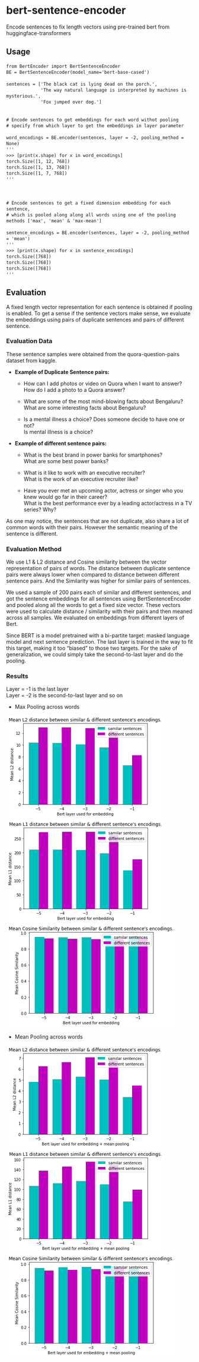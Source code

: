 # bert-sentence-encoder
Encode sentences to fix length vectors using pre-trained bert from huggingface-transformers


## Usage
```
from BertEncoder import BertSentenceEncoder
BE = BertSentenceEncoder(model_name='bert-base-cased')

sentences = ['The black cat is lying dead on the porch.',
             'The way natural language is interpreted by machines is mysterious.',
             'Fox jumped over dog.']
  
  
# Encode sentences to get embeddings for each word withot pooling
# specify from which layer to get the embeddings in layer parameter

word_encodings = BE.encoder(sentences, layer = -2, pooling_method = None)
'''
>>> [print(x.shape) for x in word_encodings]
torch.Size([1, 12, 768])
torch.Size([1, 13, 768])
torch.Size([1, 7, 768])
'''



# Encode sentences to get a fixed dimension embedding for each sentence,
# which is pooled along along all words using one of the pooling methods ['max', 'mean' & 'max-mean']

sentence_encodings = BE.encoder(sentences, layer = -2, pooling_method = 'mean')
'''
>>> [print(x.shape) for x in sentence_encodings]
torch.Size([768])
torch.Size([768])
torch.Size([768])
'''
```

## Evaluation
A fixed length vector representation for each sentence is obtained if pooling is enabled.
To get a sense if the sentence vectors make sense, we evaluate the embeddings using pairs of duplicate sentences and pairs of different sentence.

### Evaluation Data
These sentence samples were obtained from the quora-question-pairs dataset from kaggle.

- **Example of Duplicate Sentence pairs:**  
  - How can I add photos or video on Quora when I want to answer?  
    How do I add a photo to a Quora answer?  
  
  - What are some of the most mind-blowing facts about Bengaluru?  
    What are some interesting facts about Bengaluru?  
    
  - Is a mental illness a choice? Does someone decide to have one or not?  
    Is mental illness is a choice?  
  
- **Example of different sentence pairs:**  
  
  - What is the best brand in power banks for smartphones?  
    What are some best power banks?  
   
  - What is it like to work with an executive recruiter?  
    What is the work of an executive recruiter like?  
 
  - Have you ever met an upcoming actor, actress or singer who you knew would go far in their career?  
    What is the best performance ever by a leading actor/actress in a TV series? Why?  
    
As one may notice, the sentences that are not duplicate, also share a lot of common words with their pairs. However the semantic meaning of the sentence is different.  

### Evaluation Method

We use L1 & L2 distance and Cosine similarity between the vector representation of pairs of words.
The distance between duplicate sentence pairs were always lower when compared to distance between different sentence pairs.
And the Similarity was higher for similar pairs of sentences.  
  
We used a sample of 200 pairs each of similar and different sentences, and got the sentence embeddings for all sentences using BertSentenceEncoder and pooled along all the words to get a fixed size vector. These vectors were used to calculate distance / similarity with their pairs and then meaned across all samples. We evaluated on embeddings from different layers of Bert.  
  
Since BERT is a model pretrained with a bi-partite target: masked language model and next sentence prediction. The last layer is trained in the way to fit this target, making it too “biased” to those two targets. For the sake of generalization, we could simply take the second-to-last layer and do the pooling.  


### Results

Layer = -1 is the last layer  
Layer = -2 is the second-to-last layer and so on  

- Max Pooling across words  

![](https://github.com/arpytanshu/bert-sentence-encoder/blob/master/graphs/max_L2_200.png) ![](https://github.com/arpytanshu/bert-sentence-encoder/blob/master/graphs/max_L1_200.png) ![](https://github.com/arpytanshu/bert-sentence-encoder/blob/master/graphs/max_CS_200.png)


- Mean Pooling across words  

![](https://github.com/arpytanshu/bert-sentence-encoder/blob/master/graphs/mean_L2_200.png) ![](https://github.com/arpytanshu/bert-sentence-encoder/blob/master/graphs/mean_L1_200.png) ![](https://github.com/arpytanshu/bert-sentence-encoder/blob/master/graphs/mean_CS_200.png)
